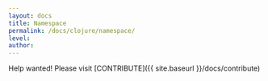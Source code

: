 ```yaml
---
layout: docs
title: Namespace
permalink: /docs/clojure/namespace/
level: 
author: 
---
```


Help wanted! Please visit  [CONTRIBUTE]({{ site.baseurl }}/docs/contribute)